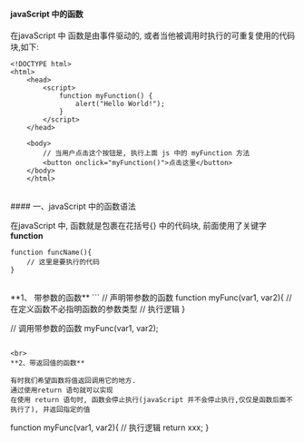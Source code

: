 #### javaScript 中的函数


在javaScript 中 函数是由事件驱动的, 或者当他被调用时执行的可重复使用的代码块,如下:


```
<!DOCTYPE html>
<html>
    <head>
        <script>
            function myFunction() {
                alert("Hello World!");
            }
        </script>
    </head>

    <body>
        // 当用户点击这个按钮是, 执行上面 js 中的 myFunction 方法
        <button onclick="myFunction()">点击这里</button>
    </body>
    </html>
```


<br> 
#### 一、javaScript 中的函数语法

在javaScript 中, 函数就是包裹在花括号{} 中的代码块, 前面使用了关键字 **function**

```
function funcName(){
    // 这里是要执行的代码
}
```

<br>
**1、  带参数的函数**
```
// 声明带参数的函数
function myFunc(var1,  var2){ // 在定义函数不必指明函数的参数类型
    // 执行逻辑
}

// 调用带参数的函数
myFunc(var1, var2);
```

<br> 
**2、带返回值的函数**

有时我们希望函数将值返回调用它的地方.
通过使用return 语句就可以实现
在使用 return 语句时, 函数会停止执行(javaScript 并不会停止执行,仅仅是函数后面不执行了), 并返回指定的值

```
function myFunc(var1, var2){
    // 执行逻辑
    return xxx;
}
```


